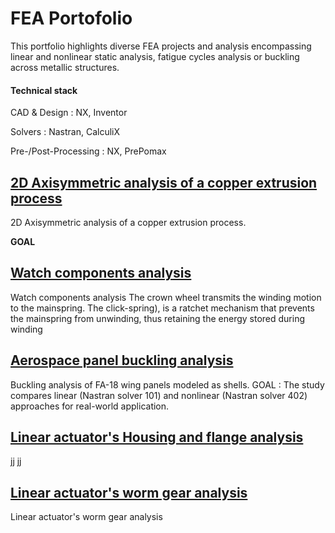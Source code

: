 # FEA Portofolio

This portfolio highlights diverse FEA projects and analysis encompassing linear and nonlinear static analysis, fatigue cycles analysis or buckling across metallic structures.

#### Technical stack
CAD & Design : NX, Inventor

Solvers : Nastran, CalculiX

Pre-/Post-Processing : NX, PrePomax


## [2D Axisymmetric analysis of a copper extrusion process](https://github.com/vierui/FEA-Portfolio/stat-housing-flange/README.dm "Extrusion process")
2D Axisymmetric analysis of a copper extrusion process.

**GOAL**  


## [Watch components analysis](https://github.com/vierui/FEA-Portfolio/stat-housing-flange/README.dm "Buckling aeropspace panel")
Watch components analysis
The crown wheel transmits the winding motion to the mainspring. The click-spring), is a ratchet mechanism that prevents the mainspring from unwinding, thus retaining the energy stored during winding



## [Aerospace panel buckling analysis](https://github.com/vierui/FEA-Portfolio/stat-housing-flange/README.dm "Buckling aeropspace panel")
Buckling analysis of FA-18 wing panels modeled as shells.
GOAL : The study compares linear (Nastran solver 101) and nonlinear (Nastran solver 402) approaches for real-world application.




## [Linear actuator's Housing and flange analysis](https://github.com/vierui/FEA-Portfolio/stat-housing-flange/README.dm "Static housing and flange")
jj
jj


## [Linear actuator's worm gear analysis](https://github.com/vierui/FEA-Portfolio/stat-housing-flange/README.dm "Static worm gear")
Linear actuator's worm gear analysis

